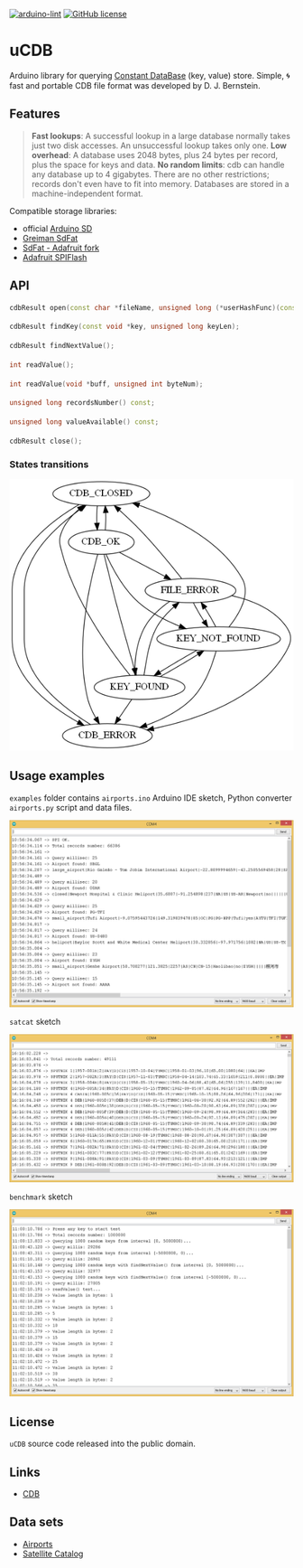 [![arduino-lint](https://github.com/JulStrat/uCDB/actions/workflows/arduino-lint.yml/badge.svg)](https://github.com/JulStrat/uCDB/actions/workflows/arduino-lint.yml)
[![GitHub license](https://img.shields.io/github/license/JulStrat/uCDB)](https://github.com/JulStrat/uCDB/blob/master/LICENSE.md)

# uCDB

Arduino library for querying [Constant DataBase](https://en.wikipedia.org/wiki/Cdb_(software)) (key, value) store.
Simple, :cyclone: fast and portable CDB file format was developed by D. J. Bernstein.

## Features

> **Fast lookups**: A successful lookup in a large database normally takes just two disk accesses. An unsuccessful lookup takes only one.
> **Low overhead**: A database uses 2048 bytes, plus 24 bytes per record, plus the space for keys and data.
> **No random limits**: cdb can handle any database up to 4 gigabytes. There are no other restrictions; records don't even have to fit into memory. Databases are stored in a machine-independent format.

Compatible storage libraries:
- official [Arduino SD](https://github.com/arduino-libraries/SD)
- [Greiman SdFat](https://github.com/greiman/SdFat)
- [SdFat - Adafruit fork](https://github.com/adafruit/SdFat)
- [Adafruit SPIFlash](https://github.com/adafruit/Adafruit_SPIFlash)

## API

```C++
cdbResult open(const char *fileName, unsigned long (*userHashFunc)(const void *key, unsigned long keyLen) = DJBHash);

cdbResult findKey(const void *key, unsigned long keyLen);

cdbResult findNextValue();

int readValue();

int readValue(void *buff, unsigned int byteNum);

unsigned long recordsNumber() const;

unsigned long valueAvailable() const;

cdbResult close();
```

### States transitions

<img src="https://github.com/JulStrat/uCDB/blob/master/docs/uCDB_state.png">

## Usage examples

`examples` folder contains `airports.ino` Arduino IDE sketch, Python converter `airports.py` script and data files.

<img src="https://github.com/JulStrat/uCDB/blob/master/examples/airports/airports.png">

`satcat` sketch

<img src="https://github.com/JulStrat/uCDB/blob/master/examples/satcat/satcat.png">

`benchmark` sketch

<img src="https://github.com/JulStrat/uCDB/blob/master/examples/benchmark/benchmark.png">

## License

`uCDB` source code released into the public domain.

## Links

- [CDB](https://cr.yp.to/cdb.html)

## Data sets

- [Airports](https://ourairports.com/data/)
- [Satellite Catalog](https://celestrak.com/satcat/search.php)
